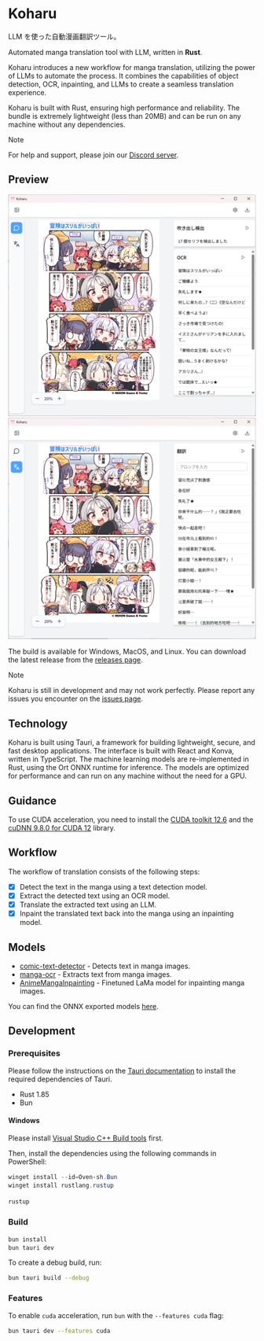 # Koharu

LLM を使った自動漫画翻訳ツール。

Automated manga translation tool with LLM, written in **Rust**.

Koharu introduces a new workflow for manga translation, utilizing the power of LLMs to automate the process. It combines the capabilities of object detection, OCR, inpainting, and LLMs to create a seamless translation experience.

Koharu is built with Rust, ensuring high performance and reliability. The bundle is extremely lightweight (less than 20MB) and can be run on any machine without any dependencies.

> [!NOTE]
> For help and support, please join our [Discord server](https://discord.gg/mHvHkxGnUY).

## Preview

![detection](./docs/images/koharu-demo-1.png)
![translation](./docs/images/koharu-demo-2.png)

The build is available for Windows, MacOS, and Linux. You can download the latest release from the [releases page](https://github.com/mayocream/koharu/releases/latest).

> [!NOTE]
> Koharu is still in development and may not work perfectly. Please report any issues you encounter on the [issues page](https://github.com/mayocream/koharu/issues).

## Technology

Koharu is built using Tauri, a framework for building lightweight, secure, and fast desktop applications. The interface is built with React and Konva, written in TypeScript. The machine learning models are re-implemented in Rust, using the Ort ONNX runtime for inference. The models are optimized for performance and can run on any machine without the need for a GPU.

## Guidance

To use CUDA acceleration, you need to install the [CUDA toolkit 12.6](https://developer.nvidia.com/cuda-12-6-0-download-archive) and the [cuDNN 9.8.0 for CUDA 12](https://developer.nvidia.com/cudnn-downloads) library.

## Workflow

The workflow of translation consists of the following steps:

- [x] Detect the text in the manga using a text detection model.
- [x] Extract the detected text using an OCR model.
- [x] Translate the extracted text using an LLM.
- [x] Inpaint the translated text back into the manga using an inpainting model.

## Models

- [comic-text-detector](https://github.com/dmMaze/comic-text-detector) - Detects text in manga images.
- [manga-ocr](https://github.com/kha-white/manga-ocr) - Extracts text from manga images.
- [AnimeMangaInpainting](https://huggingface.co/dreMaz/AnimeMangaInpainting) - Finetuned LaMa model for inpainting manga images.

You can find the ONNX exported models [here](https://huggingface.co/mayocream/koharu).

## Development

### Prerequisites

Please follow the instructions on the [Tauri documentation](https://tauri.app/start/prerequisites/) to install the required dependencies of Tauri.

- Rust 1.85
- Bun

#### Windows

Please install [Visual Studio C++ Build tools](https://visualstudio.microsoft.com/visual-cpp-build-tools/) first.

Then, install the dependencies using the following commands in PowerShell:

```powershell
winget install --id=Oven-sh.Bun
winget install rustlang.rustup

rustup
```

### Build

```bash
bun install
bun tauri dev
```

To create a debug build, run:

```bash
bun tauri build --debug
```

### Features

To enable `cuda` acceleration, run `bun` with the `--features cuda` flag:

```bash
bun tauri dev --features cuda
```
